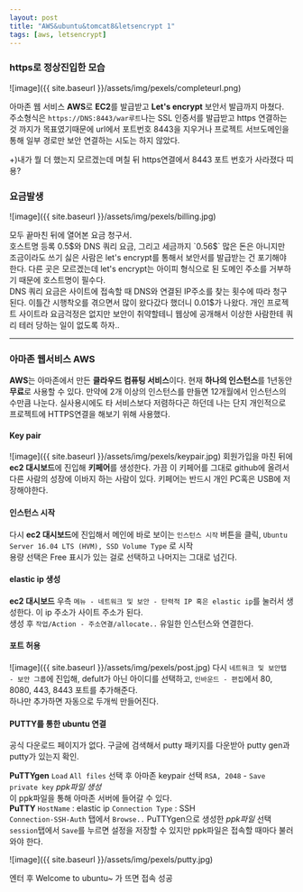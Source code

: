 ```yaml
---
layout: post
title: "AWS&ubuntu&tomcat8&letsencrypt 1"
tags: [aws, letsencrypt]
---
```


### https로 정상진입한 모습

![image]({{ site.baseurl }}/assets/img/pexels/completeurl.png)
  
아마존 웹 서비스 **AWS**로 **EC2**를 발급받고 **Let's encrypt** 보안서 발급까지 마쳤다.  
주소형식은 `https://DNS:8443/war루트`나는 SSL 인증서를 발급받고 https 연결하는 것 까지가 목표였기때문에 url에서 포트번호 8443을 지우거나 프로젝트 서브도메인을 통해 일부 경로만 보안 연결하는 시도는 하지 않았다.  

+)내가 뭘 더 했는지 모르겠는데 며칠 뒤 https연결에서 8443 포트 번호가 사라졌다 띠용?


### 요금발생

![image]({{ site.baseurl }}/assets/img/pexels/billing.jpg)
  
모두 끝마친 뒤에 열어본 요금 청구서.  
호스트명 등록 0.5$와 DNS 쿼리 요금, 그리고 세금까지 `0.56$` 많은 돈은 아니지만 조금이라도 쓰기 싫은 사람은 let's encrypt를 통해서 보안서를 발급받는 건 포기해야한다. 다른 곳은 모르겠는데 let's encrypt는 아이피 형식으로 된 도메인 주소를 거부하기 때문에 호스트명이 필수다.  
DNS 쿼리 요금은 사이트에 접속할 때 DNS와 연결된 IP주소를 찾는 횟수에 따라 청구된다. 이틀간 시행착오를 겪으면서 많이 왔다갔다 했더니 0.01$가 나왔다. 개인 프로젝트 사이트라 요금걱정은 없지만 보안이 취약할테니 웹상에 공개해서 이상한 사람한테 쿼리 테러 당하는 일이 없도록 하자..  



- - -



### 아마존 웹서비스 AWS

**AWS**는 아마존에서 만든 **클라우드 컴퓨팅 서비스**이다. 현재 **하나의 인스턴스**를 1년동안 **무료**로 사용할 수 있다. 만약에 2개 이상의 인스턴스를 만들면 12개월에서 인스턴스의 수만큼 나눈다. 실사용시에도 타 서비스보다 저렴하다곤 하던데 나는 단지 개인적으로 프로젝트에 HTTPS연결을 해보기 위해 사용했다.  


#### Key pair

![image]({{ site.baseurl }}/assets/img/pexels/keypair.jpg)
회원가입을 마친 뒤에 **ec2 대시보드**에 진입해 **키페어**를 생성한다. 가끔 이 키페어를 그대로 github에 올려서 다른 사람의 성장에 이바지 하는 사람이 있다. 키페어는 반드시 개인 PC혹은 USB에 저장해야한다.  


#### 인스턴스 시작

다시 **ec2 대시보드**에 진입해서 메인에 바로 보이는 `인스턴스 시작` 버튼을 클릭, `Ubuntu Server 16.04 LTS (HVM), SSD Volume Type` 로 시작  
용량 선택은 Free 표시가 있는 걸로 선택하고 나머지는 그대로 넘긴다.  

#### elastic ip 생성
**ec2 대시보드** 우측 `메뉴 - 네트워크 및 보안 - 탄력적 IP 혹은 elastic ip`를 눌러서 생성한다. 이 ip 주소가 사이트 주소가 된다.  
생성 후 `작업/Action - 주소연결/allocate..` 유일한 인스턴스와 연결한다.  

#### 포트 허용
![image]({{ site.baseurl }}/assets/img/pexels/post.jpg)
다시 `네트워크 및 보안탭 - 보안 그룹`에 진입해, defult가 아닌 아이디를 선택하고, `인바운드 - 편집`에서 80, 8080, 443, 8443 포트를 추가해준다.  
하나만 추가하면 자동으로 두개씩 만들어진다.


#### PUTTY를 통한 ubuntu 연결
공식 다운로드 페이지가 없다. 구글에 검색해서 putty 패키지를 다운받아 putty gen과 putty가 있는지 확인.  

**PuTTYgen** `Load` `All files` 선택 후 아마존 keypair 선택 `RSA, 2048` - `Save private key` *ppk파일 생성*  
이 ppk파일을 통해 아마존 서버에 들어갈 수 있다.  
**PuTTY** `HostName` : elastic ip `Connection Type` : SSH  
`Connection-SSH-Auth` 탭에서 `Browse..` PuTTYgen으로 생성한 *ppk파일* 선택  
`session`탭에서 `Save`를 누르면 설정을 저장할 수 있지만 ppk파일은 접속할 때마다 불러와야 한다.  

![image]({{ site.baseurl }}/assets/img/pexels/putty.jpg)  

엔터 후 Welcome to ubuntu~ 가 뜨면 접속 성공